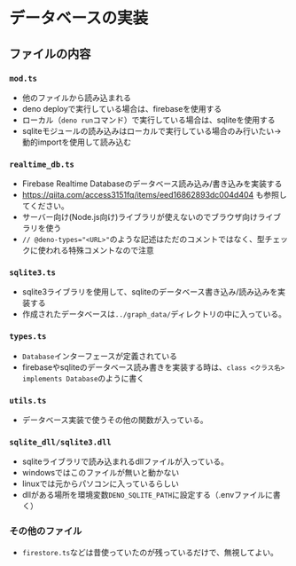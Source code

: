 # データベースの実装

## ファイルの内容

### `mod.ts`

- 他のファイルから読み込まれる
- deno deployで実行している場合は、firebaseを使用する
- ローカル（`deno run`コマンド）で実行している場合は、sqliteを使用する
- sqliteモジュールの読み込みはローカルで実行している場合のみ行いたい→動的importを使用して読み込む

### `realtime_db.ts`

- Firebase Realtime Databaseのデータベース読み込み/書き込みを実装する
- https://qiita.com/access3151fq/items/eed16862893dc004d404 も参照してください。
- サーバー向け(Node.js向け)ライブラリが使えないのでブラウザ向けライブラリを使う
- `// @deno-types="<URL>"`のような記述はただのコメントではなく、型チェックに使われる特殊コメントなので注意

### `sqlite3.ts`

- sqlite3ライブラリを使用して、sqliteのデータベース書き込み/読み込みを実装する
- 作成されたデータベースは`../graph_data/`ディレクトリの中に入っている。

### `types.ts`

- `Database`インターフェースが定義されている
- firebaseやsqliteのデータベース読み書きを実装する時は、`class <クラス名> implements Database`のように書く

### `utils.ts`

- データベース実装で使うその他の関数が入っている。

### `sqlite_dll/sqlite3.dll`

- sqliteライブラリで読み込まれるdllファイルが入っている。
- windowsではこのファイルが無いと動かない
- linuxでは元からパソコンに入っているらしい
- dllがある場所を環境変数`DENO_SQLITE_PATH`に設定する（.envファイルに書く）

### その他のファイル

- `firestore.ts`などは昔使っていたのが残っているだけで、無視してよい。
